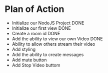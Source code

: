 # Plan of Action

 - Initialize our NodeJS Project DONE
 - Initialize our first view DONE
 - Create a room id DONE
 - Add the ability to view our own Video DONE
 - Ability to allow others stream their video
 - Add styling
 - Add the ability to create messages
 - Add mute button
 - Add Stop Video buttom